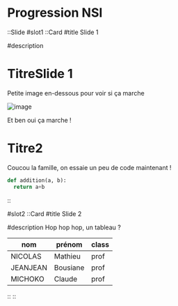 # Progression NSI


::Slide
#slot1
::Card
#title
Slide 1

#description
# TitreSlide 1
Petite image en-dessous pour voir si ça marche

![image](https://risibank.fr/cache/medias/0/9/958/95803/full.png)

Et ben oui ça marche !

# Titre2
Coucou la famille, on essaie un peu de code maintenant !
```py
def addition(a, b):
  return a+b
```
::

#slot2
::Card
#title
Slide 2

#description
Hop hop hop, un tableau ?

| nom      | prénom   | class |
|----------|----------|-------|
| NICOLAS  | Mathieu  | prof  |
| JEANJEAN | Bousiane | prof  |
| MICHOKO  | Claude   | prof  |


::
::